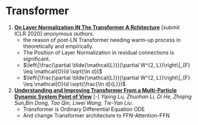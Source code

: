 # Transformer

1. [**On Layer Normalization IN The Transformer A Rchitecture**](https://github.com/iofu728/PaperRead/blob/master/paper/ML/Transformer/LayerNormTransformer.pdf) [submit ICLR 2020] _anonymous authors_.
   - the reason of post-LN Transformer needing warm-up process in theoretically and empirically.
   - The Position of Layer Normalization in residual connections is significant.
   - $\left\|\frac{\partial \tilde{\mathcal{L}}}{\partial W^{2, L}}\right\|_{F} \leq \mathcal{O}(d \sqrt{\ln d})$
   - $\left\|\frac{\partial \tilde{\mathcal{L}}}{\partial W^{2, L}}\right\|_{F} \leq \mathcal{O}(d \sqrt{\frac{\ln d}{L}})$
2. [**Understanding and Improving Transformer From a Multi-Particle Dynamic System Point of View**](https://github.com/iofu728/PaperRead/blob/master/paper/ML/Transformer/MacaronNet.pdf) [-] _Yiping Lu, Zhuohan Li, Di He, Zhiqing Sun,Bin Dong, Tao Qin, Liwei Wang, Tie-Yan Liu_.
   - Transformer is Ordinary Differential Equation ODE
   - And change Transformer architecture to FFN-Attention-FFN
